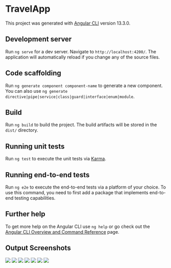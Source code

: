 # TravelApp

This project was generated with [Angular CLI](https://github.com/angular/angular-cli) version 13.3.0.

## Development server

Run `ng serve` for a dev server. Navigate to `http://localhost:4200/`. The application will automatically reload if you change any of the source files.

## Code scaffolding

Run `ng generate component component-name` to generate a new component. You can also use `ng generate directive|pipe|service|class|guard|interface|enum|module`.

## Build

Run `ng build` to build the project. The build artifacts will be stored in the `dist/` directory.

## Running unit tests

Run `ng test` to execute the unit tests via [Karma](https://karma-runner.github.io).

## Running end-to-end tests

Run `ng e2e` to execute the end-to-end tests via a platform of your choice. To use this command, you need to first add a package that implements end-to-end testing capabilities.

## Further help

To get more help on the Angular CLI use `ng help` or go check out the [Angular CLI Overview and Command Reference](https://angular.io/cli) page.


## Output Screenshots
![]('https://github.com/lekhana30/Angular_Assingment/blob/main/Output/Screenshot%20(191).png')
![]('https://github.com/lekhana30/Angular_Assingment/blob/main/Output/Screenshot%20(192).png')
![]('https://github.com/lekhana30/Angular_Assingment/blob/main/Output/Screenshot%20(193).png')
![]('https://github.com/lekhana30/Angular_Assingment/blob/main/Output/Screenshot%20(194).png')
![]('https://github.com/lekhana30/Angular_Assingment/blob/main/Output/Screenshot%20(195).png')
![]('https://github.com/lekhana30/Angular_Assingment/blob/main/Output/Screenshot%20(196).png')
![]('https://github.com/lekhana30/Angular_Assingment/blob/main/Output/Screenshot%20(197).png')
